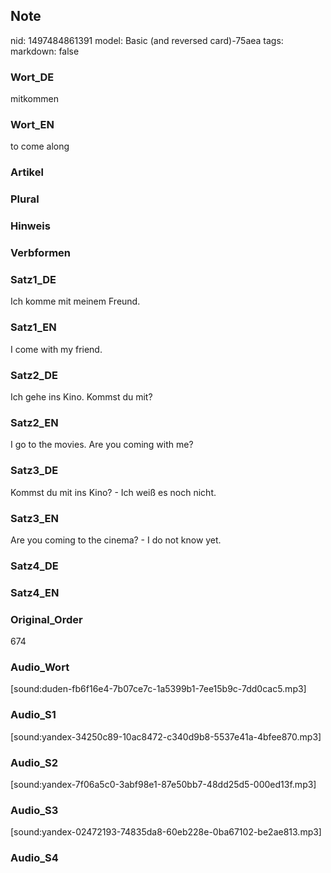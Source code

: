 ## Note
nid: 1497484861391
model: Basic (and reversed card)-75aea
tags: 
markdown: false

### Wort_DE
mitkommen

### Wort_EN
to come along

### Artikel


### Plural


### Hinweis


### Verbformen


### Satz1_DE
Ich komme mit meinem Freund.

### Satz1_EN
I come with my friend.

### Satz2_DE
Ich gehe ins Kino. Kommst du mit?

### Satz2_EN
I go to the movies. Are you coming with me?

### Satz3_DE
Kommst du mit ins Kino? - Ich weiß es noch nicht.

### Satz3_EN
Are you coming to the cinema? - I do not know yet.

### Satz4_DE


### Satz4_EN


### Original_Order
674

### Audio_Wort
[sound:duden-fb6f16e4-7b07ce7c-1a5399b1-7ee15b9c-7dd0cac5.mp3]

### Audio_S1
[sound:yandex-34250c89-10ac8472-c340d9b8-5537e41a-4bfee870.mp3]

### Audio_S2
[sound:yandex-7f06a5c0-3abf98e1-87e50bb7-48dd25d5-000ed13f.mp3]

### Audio_S3
[sound:yandex-02472193-74835da8-60eb228e-0ba67102-be2ae813.mp3]

### Audio_S4

